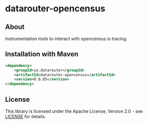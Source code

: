 # datarouter-opencensus

## About
Instrumentation tools to interact with opencensus.io tracing. 

## Installation with Maven

```xml
<dependency>
	<groupId>io.datarouter</groupId>
	<artifactId>datarouter-opencensus</artifactId>
	<version>0.0.85</version>
</dependency>
```

## License

This library is licensed under the Apache License, Version 2.0 - see [LICENSE](../LICENSE) for details.
